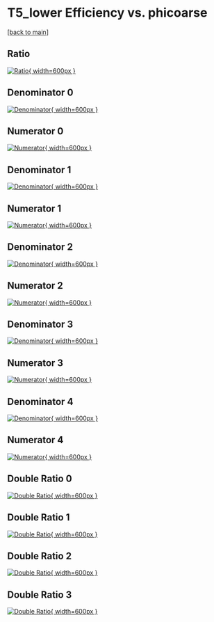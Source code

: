 # T5_lower Efficiency vs. phicoarse

[[back to main](./)]



## Ratio

[![Ratio](../mtv/var/T5_lower_vtr_211_-1_eff_phicoarse.png){ width=600px }](../mtv/var/T5_lower_vtr_211_-1_eff_phicoarse.pdf)

## Denominator 0

[![Denominator](../mtv/den/T5_lower_vtr_211_-1_eff_phicoarse_den0.png){ width=600px }](../mtv/den/T5_lower_vtr_211_-1_eff_phicoarse_den0.pdf)

## Numerator 0

[![Numerator](../mtv/num/T5_lower_vtr_211_-1_eff_phicoarse_num0.png){ width=600px }](../mtv/num/T5_lower_vtr_211_-1_eff_phicoarse_num0.pdf)

## Denominator 1

[![Denominator](../mtv/den/T5_lower_vtr_211_-1_eff_phicoarse_den1.png){ width=600px }](../mtv/den/T5_lower_vtr_211_-1_eff_phicoarse_den1.pdf)

## Numerator 1

[![Numerator](../mtv/num/T5_lower_vtr_211_-1_eff_phicoarse_num1.png){ width=600px }](../mtv/num/T5_lower_vtr_211_-1_eff_phicoarse_num1.pdf)

## Denominator 2

[![Denominator](../mtv/den/T5_lower_vtr_211_-1_eff_phicoarse_den2.png){ width=600px }](../mtv/den/T5_lower_vtr_211_-1_eff_phicoarse_den2.pdf)

## Numerator 2

[![Numerator](../mtv/num/T5_lower_vtr_211_-1_eff_phicoarse_num2.png){ width=600px }](../mtv/num/T5_lower_vtr_211_-1_eff_phicoarse_num2.pdf)

## Denominator 3

[![Denominator](../mtv/den/T5_lower_vtr_211_-1_eff_phicoarse_den3.png){ width=600px }](../mtv/den/T5_lower_vtr_211_-1_eff_phicoarse_den3.pdf)

## Numerator 3

[![Numerator](../mtv/num/T5_lower_vtr_211_-1_eff_phicoarse_num3.png){ width=600px }](../mtv/num/T5_lower_vtr_211_-1_eff_phicoarse_num3.pdf)

## Denominator 4

[![Denominator](../mtv/den/T5_lower_vtr_211_-1_eff_phicoarse_den4.png){ width=600px }](../mtv/den/T5_lower_vtr_211_-1_eff_phicoarse_den4.pdf)

## Numerator 4

[![Numerator](../mtv/num/T5_lower_vtr_211_-1_eff_phicoarse_num4.png){ width=600px }](../mtv/num/T5_lower_vtr_211_-1_eff_phicoarse_num4.pdf)

## Double Ratio 0

[![Double Ratio](../mtv/ratio/T5_lower_vtr_211_-1_eff_phicoarse_ratio0.png){ width=600px }](../mtv/ratio/T5_lower_vtr_211_-1_eff_phicoarse_ratio0.pdf)

## Double Ratio 1

[![Double Ratio](../mtv/ratio/T5_lower_vtr_211_-1_eff_phicoarse_ratio1.png){ width=600px }](../mtv/ratio/T5_lower_vtr_211_-1_eff_phicoarse_ratio1.pdf)

## Double Ratio 2

[![Double Ratio](../mtv/ratio/T5_lower_vtr_211_-1_eff_phicoarse_ratio2.png){ width=600px }](../mtv/ratio/T5_lower_vtr_211_-1_eff_phicoarse_ratio2.pdf)

## Double Ratio 3

[![Double Ratio](../mtv/ratio/T5_lower_vtr_211_-1_eff_phicoarse_ratio3.png){ width=600px }](../mtv/ratio/T5_lower_vtr_211_-1_eff_phicoarse_ratio3.pdf)

